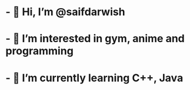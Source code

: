# - 👋 Hi, I’m @saifdarwish
# - 👀 I’m interested in gym, anime and programming
# - 🌱 I’m currently learning C++, Java

<!---
saifdarwish/saifdarwish is a ✨ special ✨ repository because its `README.md` (this file) appears on your GitHub profile.
You can click the Preview link to take a look at your changes.
--->
